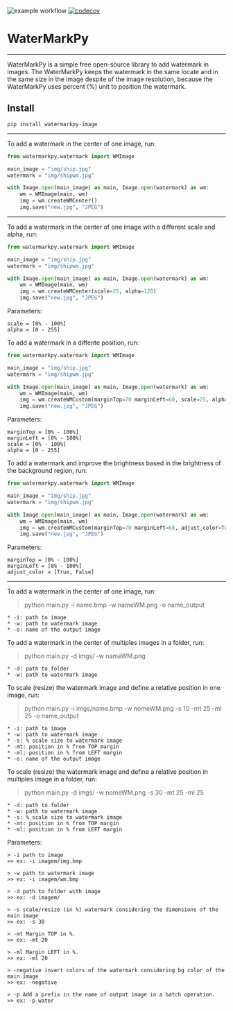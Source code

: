 ![example workflow](https://github.com/VictorCarlquist/WaterMarkPy/actions/workflows/python-package.yml/badge.svg)
[![codecov](https://codecov.io/gh/VictorCarlquist/WaterMarkPy/branch/master/graph/badge.svg?token=3H4HQ9CEHN)](https://codecov.io/gh/VictorCarlquist/WaterMarkPy)


# WaterMarkPy

---

WaterMarkPy is a simple free open-source library to add watermark in images. The WaterMarkPy keeps the watermark in the same locate and in the same size in the image despite of the image resolution, because the WaterMarkPy uses percent (\%) unit to position the watermark.

Install
---

```
pip install watermarkpy-image
```

---
To add a watermark in the center of one image, run:

```python
from watermarkpy.watermark import WMImage

main_image = "img/ship.jpg"
watermark = "img/shipwm.jpg"

with Image.open(main_image) as main, Image.open(watermark) as wm:
    wm = WMImage(main, wm)
    img = wm.createWMCenter()
    img.save("new.jpg", "JPEG")
```

---

To add a watermark in the center of one image with a different scale and alpha, run:

```python
from watermarkpy.watermark import WMImage

main_image = "img/ship.jpg"
watermark = "img/shipwm.jpg"

with Image.open(main_image) as main, Image.open(watermark) as wm:
    wm = WMImage(main, wm)
    img = wm.createWMCenter(scale=25, alpha=120)
    img.save("new.jpg", "JPEG")
```
Parameters:
```
scale = [0% - 100%]
alpha = [0 - 255]
```

To add a watermark in a diffente position, run:

```python
from watermarkpy.watermark import WMImage

main_image = "img/ship.jpg"
watermark = "img/shipwm.jpg"

with Image.open(main_image) as main, Image.open(watermark) as wm:
    wm = WMImage(main, wm)
    img = wm.createWMCustom(marginTop=70 marginLeft=60, scale=25, alpha=120)
    img.save("new.jpg", "JPEG")
```
Parameters:
```
marginTop = [0% - 100%]
marginLeft = [0% - 100%]
scale = [0% - 100%]
alpha = [0 - 255]
```

To add a watermark and improve the brightness based in the brightness of the background region, run:
```python
from watermarkpy.watermark import WMImage

main_image = "img/ship.jpg"
watermark = "img/shipwm.jpg"

with Image.open(main_image) as main, Image.open(watermark) as wm:
    wm = WMImage(main, wm)
    img = wm.createWMCustom(marginTop=70 marginLeft=60, adjust_color=True)
    img.save("new.jpg", "JPEG")
```

Parameters:
```
marginTop = [0% - 100%]
marginLeft = [0% - 100%]
adjust_color = [True, False]
```
---

To add a watermark in the center of one image, run:

> python main.py -i name.bmp -w nameWM.png -o name_output
```
* -i: path to image
* -w: path to watermark image
* -o: name of the output image
```

To add a watermark in the center of multiples images in a folder, run:

> python main.py -d imgs/ -w nameWM.png
```
* -d: path to folder
* -w: path to watermark image
```

To scale (resize) the watermark image and define a relative position in one image, run:

> python main.py -i imgs/name.bmp -w nomeWM.png -s 10 -mt 25 -ml 25 -o name_output
```
* -i: path to image
* -w: path to watermark image
* -s: % scale size to watermark image
* -mt: position in % from TOP margin
* -ml: position in % from LEFT margin
* -o: name of the output image
```

To scale (resize) the watermark image and define a relative position in multiples image in a folder, run:

> python main.py -d imgs/ -w nomeWM.png -s 30 -mt 25 -ml 25
```
* -d: path to folder
* -w: path to watermark image
* -s: % scale size to watermark image
* -mt: position in % from TOP margin
* -ml: position in % from LEFT margin
```

Parameters:
```
> -i path to image
>> ex: -i imagem/img.bmp

> -w path to watermark image
>> ex: -i imagem/wm.bmp

> -d path to folder with image
>> ex: -d imagem/

> -s scale/resize (in %) watermark considering the dimensions of the main image
>> ex: -s 30

> -mt Margin TOP in %.
>> ex: -mt 20

> -ml Margin LEFT in %.
>> ex: -ml 20

> -negative invert colors of the watermark considering bg color of the main image
>> ex: -negative

> -p Add a prefix in the name of output image in a batch operation.
>> ex: -p water
```

